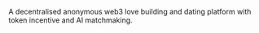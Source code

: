 A decentralised anonymous web3 love building and dating platform with token incentive and AI matchmaking.
